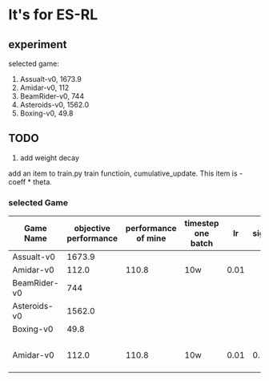 # It's for ES-RL

## experiment

selected game:

1. Assualt-v0, 1673.9
2. Amidar-v0, 112
3. BeamRider-v0, 744
4. Asteroids-v0, 1562.0
5. Boxing-v0, 49.8

## TODO

1. add weight decay 

add an item to train.py train functioin, cumulative_update.
This item is - coeff * theta.

### selected Game

| Game Name    | objective performance | performance of mine | timestep one batch | lr   | sigma | batch size | Comment         |
| ------------ | --------------------- | ------------------- | ------------------ | ---- | ----- | ---------- | --------------- |
| Assualt-v0   | 1673.9                |                     |                    |      |       |            |                 |
| Amidar-v0    | 112.0                 | 110.8               | 10w                | 0.01 |       |            |                 |
| BeamRider-v0 |  744                  |                     |                    |      |       |            |                 |
| Asteroids-v0 |    1562.0             |                     |                    |      |       |            |                 |
| Boxing-v0    |          49.8         |                     |                    |      |       |            |                 |
|              |                       |                     |                    |      |       |            |                 |
| Amidar-v0    | 112.0                 | 110.8               | 10w                | 0.01 | 0.02  | 400        | No weight decay |





